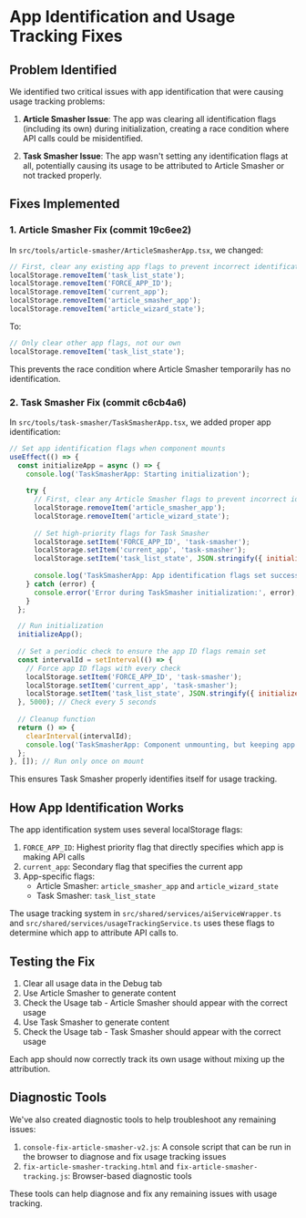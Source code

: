 # App Identification and Usage Tracking Fixes

## Problem Identified

We identified two critical issues with app identification that were causing usage tracking problems:

1. **Article Smasher Issue**: The app was clearing all identification flags (including its own) during initialization, creating a race condition where API calls could be misidentified.

2. **Task Smasher Issue**: The app wasn't setting any identification flags at all, potentially causing its usage to be attributed to Article Smasher or not tracked properly.

## Fixes Implemented

### 1. Article Smasher Fix (commit 19c6ee2)

In `src/tools/article-smasher/ArticleSmasherApp.tsx`, we changed:

```javascript
// First, clear any existing app flags to prevent incorrect identification
localStorage.removeItem('task_list_state');
localStorage.removeItem('FORCE_APP_ID');
localStorage.removeItem('current_app');
localStorage.removeItem('article_smasher_app');
localStorage.removeItem('article_wizard_state');
```

To:

```javascript
// Only clear other app flags, not our own
localStorage.removeItem('task_list_state');
```

This prevents the race condition where Article Smasher temporarily has no identification.

### 2. Task Smasher Fix (commit c6cb4a6)

In `src/tools/task-smasher/TaskSmasherApp.tsx`, we added proper app identification:

```javascript
// Set app identification flags when component mounts
useEffect(() => {
  const initializeApp = async () => {
    console.log('TaskSmasherApp: Starting initialization');
    
    try {
      // First, clear any Article Smasher flags to prevent incorrect identification
      localStorage.removeItem('article_smasher_app');
      localStorage.removeItem('article_wizard_state');
      
      // Set high-priority flags for Task Smasher
      localStorage.setItem('FORCE_APP_ID', 'task-smasher');
      localStorage.setItem('current_app', 'task-smasher');
      localStorage.setItem('task_list_state', JSON.stringify({ initialized: true }));
      
      console.log('TaskSmasherApp: App identification flags set successfully');
    } catch (error) {
      console.error('Error during TaskSmasher initialization:', error);
    }
  };

  // Run initialization
  initializeApp();
  
  // Set a periodic check to ensure the app ID flags remain set
  const intervalId = setInterval(() => {
    // Force app ID flags with every check
    localStorage.setItem('FORCE_APP_ID', 'task-smasher');
    localStorage.setItem('current_app', 'task-smasher');
    localStorage.setItem('task_list_state', JSON.stringify({ initialized: true }));
  }, 5000); // Check every 5 seconds
  
  // Cleanup function
  return () => {
    clearInterval(intervalId);
    console.log('TaskSmasherApp: Component unmounting, but keeping app ID flags');
  };
}, []); // Run only once on mount
```

This ensures Task Smasher properly identifies itself for usage tracking.

## How App Identification Works

The app identification system uses several localStorage flags:

1. `FORCE_APP_ID`: Highest priority flag that directly specifies which app is making API calls
2. `current_app`: Secondary flag that specifies the current app
3. App-specific flags:
   - Article Smasher: `article_smasher_app` and `article_wizard_state`
   - Task Smasher: `task_list_state`

The usage tracking system in `src/shared/services/aiServiceWrapper.ts` and `src/shared/services/usageTrackingService.ts` uses these flags to determine which app to attribute API calls to.

## Testing the Fix

1. Clear all usage data in the Debug tab
2. Use Article Smasher to generate content
3. Check the Usage tab - Article Smasher should appear with the correct usage
4. Use Task Smasher to generate content
5. Check the Usage tab - Task Smasher should appear with the correct usage

Each app should now correctly track its own usage without mixing up the attribution.

## Diagnostic Tools

We've also created diagnostic tools to help troubleshoot any remaining issues:

1. `console-fix-article-smasher-v2.js`: A console script that can be run in the browser to diagnose and fix usage tracking issues
2. `fix-article-smasher-tracking.html` and `fix-article-smasher-tracking.js`: Browser-based diagnostic tools

These tools can help diagnose and fix any remaining issues with usage tracking.